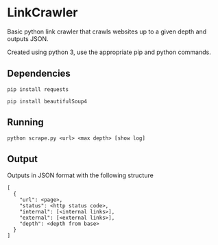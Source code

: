 # LinkCrawler
Basic python link crawler that crawls websites up to a given depth and outputs JSON. 

Created using python 3, use the appropriate pip and python commands.

## Dependencies
```pip install requests```

```pip install beautifulSoup4```

## Running
```python scrape.py <url> <max depth> [show log]```

## Output
Outputs in JSON format with the following structure
```
[
  {
    "url": <page>,
    "status": <http status code>,
    "internal": [<internal links>],
    "external": [<external links>],
    "depth": <depth from base>
  }
]
```
